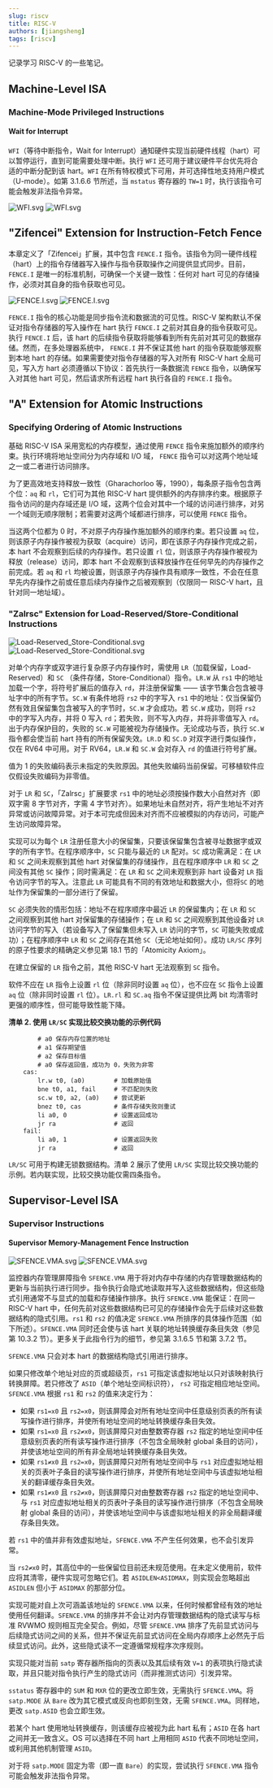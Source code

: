 ```yaml
---
slug: riscv
title: RISC-V
authors: [jiangsheng]
tags: [riscv]
---
```


记录学习 RISC-V 的一些笔记。

<!-- truncate -->

## Machine-Level ISA

### Machine-Mode Privileged Instructions

#### Wait for Interrupt

`WFI`（等待中断指令，Wait for Interrupt）通知硬件实现当前硬件线程（hart）可以暂停运行，直到可能需要处理中断。执行 `WFI`
还可用于建议硬件平台优先将合适的中断分配到该
hart。`WFI` 在所有特权模式下可用，并可选择性地支持用户模式（U-mode）。如第 3.1.6.6 节所述，当 `mstatus` 寄存器的 `TW=1`
时，执行该指令可能会触发非法指令异常。

![WFI.svg](image/light/WFI.svg#gh-light-mode-only)
![WFI.svg](image/dark/WFI.svg#gh-dark-mode-only)

## "Zifencei" Extension for Instruction-Fetch Fence

本章定义了「Zifencei」扩展，其中包含 `FENCE.I`
指令。该指令为同一硬件线程（hart）上的指令存储器写入操作与指令获取操作之间提供显式同步。目前，
`FENCE.I` 是唯一的标准机制，可确保一个关键一致性：任何对 hart 可见的存储操作，必须对其自身的指令获取也可见。

![FENCE.I.svg](image/light/FENCE.I.svg#gh-light-mode-only)
![FENCE.I.svg](image/dark/FENCE.I.svg#gh-dark-mode-only)

`FENCE.I` 指令的核心功能是同步指令流和数据流的可见性。RISC-V 架构默认不保证对指令存储器的写入操作在 hart 执行 `FENCE.I`
之前对其自身的指令获取可见。执行 `FENCE.I` 后，该 hart 的后续指令获取将能够看到所有先前对其可见的数据存储。然而，在多处理器系统中，
`FENCE.I` 并不保证其他 hart 的指令获取能够观察到本地 hart 的存储。如果需要使对指令存储器的写入对所有 RISC-V hart 全局可见，写入方
hart 必须遵循以下协议：首先执行一条数据流 `FENCE` 指令，以确保写入对其他 hart 可见，然后请求所有远程 hart 执行各自的
`FENCE.I` 指令。

## "A" Extension for Atomic Instructions

### Specifying Ordering of Atomic Instructions

基础 RISC-V ISA 采用宽松的内存模型，通过使用 `FENCE` 指令来施加额外的顺序约束。执行环境将地址空间分为内存域和 I/O 域，
`FENCE` 指令可以对这两个地址域之一或二者进行访问排序。

为了更高效地支持释放一致性（Gharachorloo 等，1990），每条原子指令包含两个位：`aq` 和 `rl`，它们可为其他 RISC-V hart
提供额外的内存排序约束。根据原子指令访问的是内存域还是 I/O
域，这两个位会对其中一个域的访问进行排序，对另一个域则无顺序限制；若需要对这两个域都进行排序，可以使用
`FENCE` 指令。

当这两个位都为 0 时，不对原子内存操作施加额外的顺序约束。若只设置 `aq`
位，则该原子内存操作被视为获取（acquire）访问，即在该原子内存操作完成之前，本
hart 不会观察到后续的内存操作。若只设置 `rl` 位，则该原子内存操作被视为释放（release）访问，即本 hart
不会观察到该释放操作在任何早先的内存操作之前完成。若 `aq` 和 `rl`
均被设置，则该原子内存操作具有顺序一致性，不会在任意早先内存操作之前或任意后续内存操作之后被观察到（仅限同一
RISC-V hart，且针对同一地址域）。

### "Zalrsc" Extension for Load-Reserved/Store-Conditional Instructions

![Load-Reserved_Store-Conditional.svg](image/light/Load-Reserved_Store-Conditional.svg#gh-light-mode-only)
![Load-Reserved_Store-Conditional.svg](image/dark/Load-Reserved_Store-Conditional.svg#gh-dark-mode-only)

对单个内存字或双字进行复杂原子内存操作时，需使用 `LR`（加载保留，Load-Reserved）和 `SC`
（条件存储，Store-Conditional）指令。`LR.W` 从 `rs1`
中的地址加载一个字，将符号扩展后的值存入 `rd`，并注册保留集 —— 该字节集合包含被寻址字中的所有字节。`SC.W` 有条件地将 `rs2`
中的字写入 `rs1` 中的地址：仅当保留仍然有效且保留集包含被写入的字节时，`SC.W` 才会成功。若 `SC.W` 成功，则将 `rs2`
中的字写入内存，并将 0 写入 `rd`；若失败，则不写入内存，并将非零值写入 `rd`。出于内存保护目的，失败的 `SC.W`
可能被视为存储操作。无论成功与否，执行 `SC.W` 指令都会使当前 hart 持有的所有保留失效。`LR.D` 和 `SC.D` 对双字进行类似操作，仅在
RV64 中可用。对于 RV64，`LR.W` 和 `SC.W` 会对存入 `rd` 的值进行符号扩展。

值为 1 的失败编码表示未指定的失败原因。其他失败编码当前保留。可移植软件应仅假设失败编码为非零值。

对于 `LR` 和 `SC`，「Zalrsc」扩展要求 `rs1` 中的地址必须按操作数大小自然对齐（即双字需 8 字节对齐，字需 4
字节对齐）。如果地址未自然对齐，将产生地址不对齐异常或访问故障异常。对于本可完成但因未对齐而不应被模拟的内存访问，可能产生访问故障异常。

实现可以为每个 `LR` 注册任意大小的保留集，只要该保留集包含被寻址数据字或双字的所有字节。在程序顺序中，`SC` 只能与最近的
`LR` 配对。`SC` 成功需满足：在 `LR` 和 `SC` 之间未观察到其他 hart 对保留集的存储操作，且在程序顺序中 `LR` 和 `SC` 之间没有其他
`SC` 操作；同时需满足：在 `LR` 和 `SC` 之间未观察到非 hart 设备对 `LR` 指令访问字节的写入。注意此 `LR`
可能具有不同的有效地址和数据大小，但将`SC` 的地址作为保留集的一部分进行了保留。

`SC` 必须失败的情形包括：地址不在程序顺序中最近 `LR` 的保留集内；在 `LR` 和 `SC` 之间观察到其他 hart 对保留集的存储操作；在
`LR` 和 `SC` 之间观察到其他设备对 `LR` 访问字节的写入（若设备写入了保留集但未写入 `LR` 访问的字节，`SC` 可能失败或成功）；在程序顺序中
`LR` 和 `SC` 之间存在其他 `SC`（无论地址如何）。成功 `LR/SC` 序列的原子性要求的精确定义参见第 18.1 节的「Atomicity Axiom」。

在建立保留的 `LR` 指令之前，其他 RISC-V hart 无法观察到 `SC` 指令。

软件不应在 `LR` 指令上设置 `rl` 位（除非同时设置 `aq` 位），也不应在 `SC` 指令上设置 `aq` 位（除非同时设置 `rl` 位）。`LR.rl`
和 `SC.aq` 指令不保证提供比两 bit 均清零时更强的顺序性，但可能导致性能下降。

**清单 2. 使用 `LR/SC` 实现比较交换功能的示例代码**

```riscv
        # a0 保存内存位置的地址
        # a1 保存期望值
        # a2 保存目标值
        # a0 保存返回值，成功为 0，失败为非零
    cas:
        lr.w t0, (a0)        # 加载原始值
        bne t0, a1, fail     # 不匹配则失败
        sc.w t0, a2, (a0)    # 尝试更新
        bnez t0, cas         # 条件存储失败则重试
        li a0, 0             # 设置返回成功
        jr ra                # 返回
    fail:
        li a0, 1             # 设置返回失败
        jr ra                # 返回
```

`LR/SC` 可用于构建无锁数据结构。清单 2 展示了使用 `LR/SC` 实现比较交换功能的示例。若内联实现，比较交换功能仅需四条指令。

## Supervisor-Level ISA

### Supervisor Instructions

#### Supervisor Memory-Management Fence Instruction

![SFENCE.VMA.svg](image/light/SFENCE.VMA.svg#gh-light-mode-only)
![SFENCE.VMA.svg](image/dark/SFENCE.VMA.svg#gh-dark-mode-only)

监控器内存管理屏障指令 `SFENCE.VMA`
用于将对内存中存储的内存管理数据结构的更新与当前执行进行同步。指令执行会隐式地读取并写入这些数据结构，但这些隐式引用通常不与显式的加载和存储操作排序。执行
`SFENCE.VMA` 能保证：在同一 RISC-V hart 中，任何先前对这些数据结构已可见的存储操作会先于后续对这些数据结构的隐式引用。`rs1`
和 `rs2` 的值决定 `SFENCE.VMA` 所排序的具体操作范围（如下所述）。`SFENCE.VMA` 同时还会使与该 hart 关联的地址转换缓存条目失效（参见第
10.3.2 节）。更多关于此指令行为的细节，参见第 3.1.6.5 节和第 3.7.2 节。

`SFENCE.VMA` 只会对本 hart 的数据结构隐式引用进行排序。

如果只修改单个地址对应的页或超级页，`rs1` 可指定该虚拟地址以只对该映射执行转换屏障。若只修改了 `ASID`（单个地址空间标识符），
`rs2` 可指定相应地址空间。`SFENCE.VMA` 根据 `rs1` 和 `rs2` 的值来决定行为：

- 如果 `rs1=x0` 且 `rs2=x0`，则该屏障会对所有地址空间中任意级别页表的所有读写操作进行排序，并使所有地址空间的地址转换缓存条目失效。
- 如果 `rs1=x0` 且 `rs2≠x0`，则该屏障只对由整数寄存器 `rs2` 指定的地址空间中任意级别页表的所有读写操作进行排序（不包含全局映射
  global 条目的访问），并使该地址空间的所有非全局地址转换缓存条目失效。
- 如果 `rs1≠x0` 且 `rs2=x0`，则该屏障只对所有地址空间中与 `rs1`
  对应虚拟地址相关的页表叶子条目的读写操作进行排序，并使所有地址空间中与该虚拟地址相关的翻译缓存条目失效。
- 如果 `rs1≠x0` 且 `rs2≠x0`，则该屏障只对由整数寄存器 `rs2` 指定的地址空间中、与 `rs1`
  对应虚拟地址相关的页表叶子条目的读写操作进行排序（不包含全局映射 global
  条目的访问），并使该地址空间中与该虚拟地址相关的非全局翻译缓存条目失效。

若 `rs1` 中的值并非有效虚拟地址，`SFENCE.VMA` 不产生任何效果，也不会引发异常。

当 `rs2≠x0` 时，其高位中的一些保留位目前还未规范使用。在未定义使用前，软件应将其清零，硬件实现可忽略它们。若
`ASIDLEN<ASIDMAX`，则实现会忽略超出 `ASIDLEN` 但小于 `ASIDMAX` 的那部分位。

实现可能对自上次可涵盖该地址的 `SFENCE.VMA` 以来，任何时候都曾经有效的地址使用任何翻译。`SFENCE.VMA`
的排序并不会让对内存管理数据结构的隐式读写与标准 RVWMO 规则相互完全契合。例如，尽管 `SFENCE.VMA`
排序了先前显式访问与后续隐式访问之间的关系，但并不保证先前显式访问在全局内存顺序上必然先于后续显式访问。此外，这些隐式读不一定遵循常规程序次序规则。

实现只能对当前 `satp` 寄存器所指向的页表以及其后续有效 `V=1` 的表项执行隐式读取，并且只能对指令执行产生的隐式访问（而非推测式访问）引发异常。

`sstatus` 寄存器中的 `SUM` 和 `MXR` 位的更改立即生效，无需执行 `SFENCE.VMA`。将 `satp.MODE` 从
`Bare` 改为其它模式或反向也即刻生效，无需 `SFENCE.VMA`。同样地，更改 `satp.ASID` 也会立即生效。

若某个 hart 使用地址转换缓存，则该缓存应被视为此 hart 私有；`ASID` 在各 hart 之间并无一致含义。OS 可以选择在不同 hart 上用相同
`ASID` 代表不同地址空间，或利用其他机制管理 `ASID`。

对于将 `satp.MODE` 固定为零（即一直 `Bare`）的实现，尝试执行 `SFENCE.VMA` 指令可能会触发非法指令异常。
